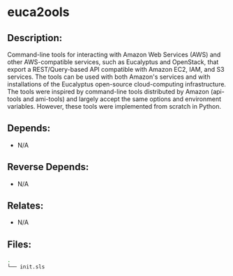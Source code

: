 # euca2ools

## Description:

Command-line tools for interacting with Amazon Web Services (AWS) and other AWS-compatible services, such as Eucalyptus and OpenStack, that export a REST/Query-based API compatible with Amazon EC2, IAM, and S3 services.  The tools can be used with both Amazon's services and with installations of the Eucalyptus open-source cloud-computing infrastructure.  The tools were inspired by command-line tools distributed by Amazon (api-tools and ami-tools) and largely accept the same options and environment variables.  However, these tools were implemented from scratch in Python.

## Depends:

  -  N/A

## Reverse Depends:

  -  N/A

## Relates:

  -  N/A

## Files:

```bash
.
└── init.sls
```

